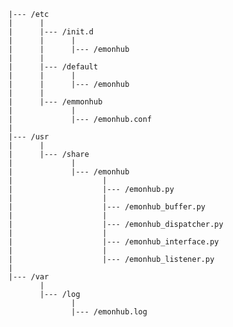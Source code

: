 
    |--- /etc
    |      |
    |      |--- /init.d
    |      |      |
    |      |      |--- /emonhub
    |      |
    |      |--- /default
    |      |      |
    |      |      |--- /emonhub
    |      |
    |      |--- /emmonhub
    |             |
    |             |--- /emonhub.conf
    |
    |--- /usr
    |      |
    |      |--- /share
    |             |
    |             |--- /emonhub
    |                    |
    |                    |--- /emonhub.py
    |                    |
    |                    |--- /emonhub_buffer.py
    |                    |
    |                    |--- /emonhub_dispatcher.py
    |                    |
    |                    |--- /emonhub_interface.py
    |                    |
    |                    |--- /emonhub_listener.py
    |
    |--- /var
           |
           |--- /log
                  |
                  |--- /emonhub.log
